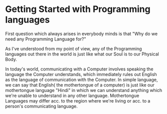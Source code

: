 # Getting Started with Programming languages

First question which always arises in everybody minds is that "Why do we need any Programming Language for?"

As I've understood from my point of view, any of the Programming languages out there in the world is just like what our Soul is to our Physical Body.

In today's world, communicating with a Computer involves speaking the language the Computer understands, which immediately rules out English as the language of communication with the Computer. In simple language, we can say that English( the mothertongue of a computer) is just like our mothertongue language "Hindi" in which we can understand anything which we're unable to understand in any other language. Mothertongue Languages may differ acc. to the region where we're living or acc. to a person's communicating language.
